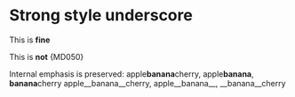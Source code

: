 # Strong style underscore

This is __fine__

This is **not** {MD050}

Internal emphasis is preserved:
apple**banana**cherry, apple**banana**, **banana**cherry
apple__banana__cherry, apple__banana__, __banana__cherry

<!-- markdownlint-configure-file {
  "strong-style": {
    "style": "underscore"
  }
} -->
